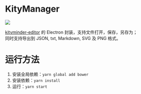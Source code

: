 # KityManager

[![](https://img.shields.io/badge/made%20with-%E2%9D%A4-ff69b4.svg)](https://www.stdioa.com/)

[kityminder-editor](https://github.com/fex-team/kityminder-editor) 的 Electron 封装，支持文件打开，保存，另存为；  
同时支持导出到 JSON, txt, Markdown, SVG 及 PNG 格式。

# 运行方法

1. 安装全局依赖：`yarn global add bower`
2. 安装依赖：`yarn install`
3. 运行：`yarn start`
